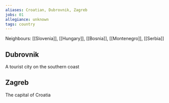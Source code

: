 ```yaml
---
aliases: Croatian, Dubrovnik, Zagreb
jobs: 01
allegiance: unknown
tags: country
---
```


Neighbours: [[Slovenia]], [[Hungary]], [[Bosnia]], [[Montenegro]], [[Serbia]]

## Dubrovnik
A tourist city on the southern coast

## Zagreb
The capital of Croatia